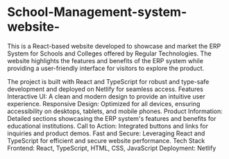 # School-Management-system-website-
This is a React-based website developed to showcase and market the ERP System for Schools and Colleges offered by Regular Technologies. The website highlights the features and benefits of the ERP system while providing a user-friendly interface for visitors to explore the product.

The project is built with React and TypeScript for robust and type-safe development and deployed on Netlify for seamless access.
Features
Interactive UI: A clean and modern design to provide an intuitive user experience.
Responsive Design: Optimized for all devices, ensuring accessibility on desktops, tablets, and mobile phones.
Product Information: Detailed sections showcasing the ERP system's features and benefits for educational institutions.
Call to Action: Integrated buttons and links for inquiries and product demos.
Fast and Secure: Leveraging React and TypeScript for efficient and secure website performance.
Tech Stack
Frontend: React, TypeScript, HTML, CSS, JavaScript
Deployment: Netlify
